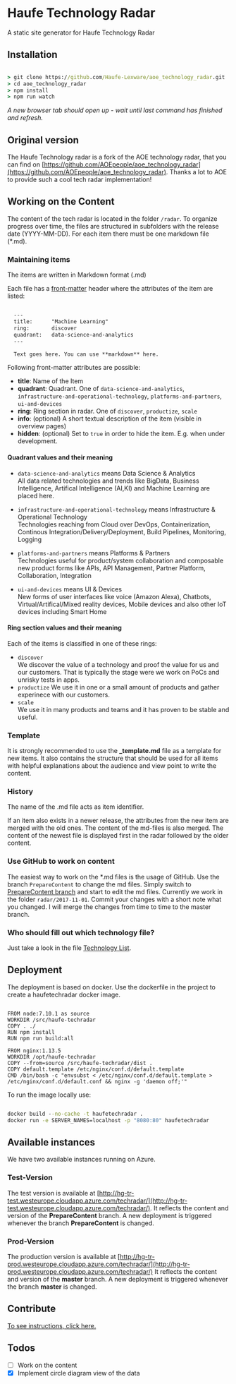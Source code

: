 # Haufe Technology Radar

A static site generator for Haufe Technology Radar

## Installation

```cmd

> git clone https://github.com/Haufe-Lexware/aoe_technology_radar.git
> cd aoe_technology_radar
> npm install
> npm run watch
```

*A new browser tab should open up - wait until last command has finished and refresh.*

## Original version

The Haufe Technology radar is a fork of the AOE technology radar, that you can find on [https://github.com/AOEpeople/aoe_technology_radar](https://github.com/AOEpeople/aoe_technology_radar).
Thanks a lot to AOE to provide such a cool tech radar implementation!

## Working on the Content

The content of the tech radar is located in the folder  `/radar`. To organize progress over time, the files are structured in subfolders with the release date (YYYY-MM-DD).
For each item there must be one markdown file (*.md).

### Maintaining items

The items are written in Markdown format (.md)

Each file has a [front-matter](https://github.com/jxson/front-matter) header where the attributes of the item are listed:

```markdown

  ---
  title:      "Machine Learning"
  ring:       discover
  quadrant:   data-science-and-analytics
  ---

  Text goes here. You can use **markdown** here.

```

Following front-matter attributes are possible:

- **title**: Name of the Item
- **quadrant**: Quadrant. One of `data-science-and-analytics`, `infrastructure-and-operational-technology`, `platforms-and-partners`, `ui-and-devices`
- **ring**: Ring section in radar. One of `discover`, `productize`, `scale`
- **info**: (optional) A short textual description of the item (visible in overview pages)
- **hidden**: (optional) Set to `true` in order to hide the item. E.g. when under development.

#### Quadrant values and their meaning ####
- `data-science-and-analytics` means Data Science & Analytics   
All data related technologies and trends like BigData, Business Intelligence, Artifical Intelligence (AI,KI) and Machine Learning are placed here.

- `infrastructure-and-operational-technology` means Infrastructure & Operational Technology   
Technologies reaching from Cloud over DevOps, Containerization, Continous Integration/Delivery/Deployment, Build Pipelines, Monitoring, Logging

- `platforms-and-partners` means Platforms & Partners   
Technologies useful for product/system collaboration and composable new product forms like APIs, API Management, Partner Platform, Collaboration, Integration
- `ui-and-devices` means UI & Devices   
New forms of user interfaces like voice (Amazon Alexa), Chatbots, Virtual/Artifical/Mixed reality devices, Mobile devices and also other IoT devices including Smart Home

#### Ring section values and their meaning ####

Each of the items is classified in one of these rings:
- `discover`   
 We discover the value of a technology and proof the value for us and our customers. That is typically the stage were we work on PoCs and unrisky tests in apps.
- `productize`
We use it in one or a small amount of products and gather experinece with our customers.
- `scale`   
We use it in many products and teams and it has proven to be stable and useful.

### Template

It is strongly recommended to use the **_template.md** file as a template for new items. 
It also contains the structure that should be used for all items with helpful explanations about the audience and view point to write the content.

### History

The name of the .md file acts as item identifier.

If an item also exists in a newer release, the attributes from the new item are merged with the old ones.
The content of the md-files is also merged. The content of the newest file is displayed first in the radar followed by the older content.

### Use GitHub to work on content

The easiest way to work on the *.md files is the usage of GitHub.
Use the branch `PrepareContent` to change the md files.
Simply switch to [PrepareContent branch](https://github.com/Haufe-Lexware/aoe_technology_radar/tree/PrepareContent/radar/2017-11-01) and start to edit the md files.
Currently we work in the folder `radar/2017-11-01`.
Commit your changes with a short note what you changed.
I will merge the changes from time to time to the master branch.

### Who should fill out which technology file? ###
Just take a look in the file [Technology List](./technologylist.md).

## Deployment

The deployment is based on docker. Use the dockerfile in the project to create a haufetechradar docker image.

```docker

FROM node:7.10.1 as source
WORKDIR /src/haufe-techradar
COPY . ./
RUN npm install
RUN npm run build:all

FROM nginx:1.13.5
WORKDIR /opt/haufe-techradar
COPY --from=source /src/haufe-techradar/dist .
COPY default.template /etc/nginx/conf.d/default.template
CMD /bin/bash -c "envsubst < /etc/nginx/conf.d/default.template > /etc/nginx/conf.d/default.conf && nginx -g 'daemon off;'"

```

To run the image locally use:

```cmd

docker build --no-cache -t haufetechradar .
docker run -e SERVER_NAMES=localhost -p "8080:80" haufetechradar

```

## Available instances ##

We have two available instances running on Azure.

### Test-Version ###

The test version is available at [http://hg-tr-test.westeurope.cloudapp.azure.com/techradar/](http://hg-tr-test.westeurope.cloudapp.azure.com/techradar/).
It reflects the content and version of the **PrepareContent** branch.
A new deployment is triggered whenever the branch **PrepareContent** is changed.

### Prod-Version ###

The production version is available at [http://hg-tr-prod.westeurope.cloudapp.azure.com/techradar/](http://hg-tr-prod.westeurope.cloudapp.azure.com/techradar/)
It reflects the content and version of the **master** branch.
A new deployment is triggered whenever the branch **master** is changed.

## Contribute

[To see instructions, click here.](docs/contribute-to-tech-radar.md)

## Todos

- [ ] Work on the content
- [x] Implement circle diagram view of the data
